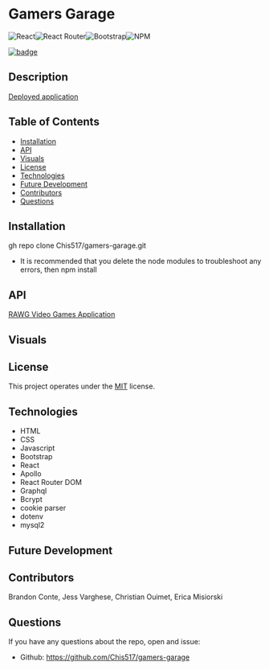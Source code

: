 # Gamers Garage
 ![React](https://img.shields.io/badge/react-%2320232a.svg?style=for-the-badge&logo=react&logoColor=%2361DAFB)![React Router](https://img.shields.io/badge/React_Router-CA4245?style=for-the-badge&logo=react-router&logoColor=white)![Bootstrap](https://img.shields.io/badge/bootstrap-%23563D7C.svg?style=for-the-badge&logo=bootstrap&logoColor=white)![NPM](https://img.shields.io/badge/NPM-%23000000.svg?style=for-the-badge&logo=npm&logoColor=white) 

  [![badge](https://img.shields.io/badge/License-MIT-yellow.svg)]((https://opensource.org/licenses/MIT))
  
  ## Description
    




[Deployed application](https://github.com/Chis517/gamers-garage)

  ## Table of Contents

  * [Installation](#Installation)
  * [API](#api)
  * [Visuals](#usage)
  * [License](#license)
  * [Technologies](#technologies)
  * [Future Development](#future-development)
  * [Contributors](#contributors)
  * [Questions](#questions)
 

  ## Installation
  gh repo clone Chis517/gamers-garage.git

* It is recommended that you delete the node modules to troubleshoot any errors, then npm install

  
 ## API
 [RAWG Video Games Application](https://rapidapi.com/accujazz/api/rawg-video-games-database)

 ## Visuals

 ##

  ## License
  This project operates under the [MIT](https://choosealicense.com/licenses/MIT/) license.

  ## Technologies

 * HTML
 * CSS
 * Javascript
 * Bootstrap
 * React
 * Apollo
 * React Router DOM
 * Graphql
 * Bcrypt
 * cookie parser
 * dotenv
 * mysql2


## Future Development


## Contributors

Brandon Conte, Jess Varghese, Christian Ouimet, Erica Misiorski

## Questions
  If you have any questions about the repo, open and issue:
  * Github: https://github.com/Chis517/gamers-garage
